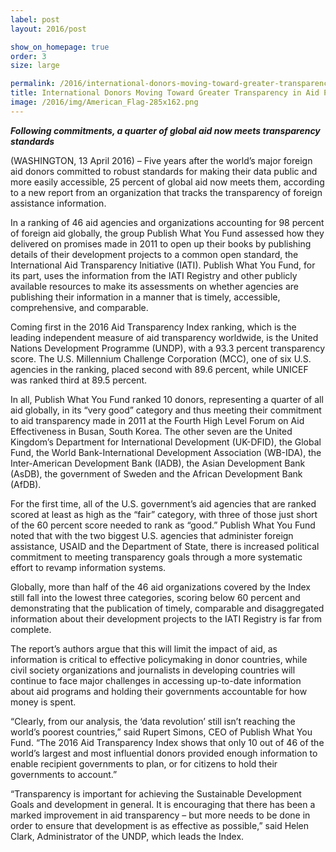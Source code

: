 ```yaml
---
label: post
layout: 2016/post

show_on_homepage: true
order: 3
size: large

permalink: /2016/international-donors-moving-toward-greater-transparency-in-aid-programs-but-slowly/
title: International Donors Moving Toward Greater Transparency in Aid Programs, But Slowly
image: /2016/img/American_Flag-285x162.png
---
```


_**Following commitments, a quarter of global aid now meets transparency standards**_

(WASHINGTON, 13 April 2016) – Five years after the world’s major foreign aid donors committed to robust standards for making their data public and more easily accessible, 25 percent of global aid now meets them, according to a new report from an organization that tracks the transparency of foreign assistance information.

In a ranking of 46 aid agencies and organizations accounting for 98 percent of foreign aid globally, the group Publish What You Fund assessed how they delivered on promises made in 2011 to open up their books by publishing details of their development projects to a common open standard, the International Aid Transparency Initiative (IATI). Publish What You Fund, for its part, uses the information from the IATI Registry and other publicly available resources to make its assessments on whether agencies are publishing their information in a manner that is timely, accessible, comprehensive, and comparable.

Coming first in the 2016 Aid Transparency Index ranking, which is the leading independent measure of aid transparency worldwide, is the United Nations Development Programme (UNDP), with a 93.3 percent transparency score. The U.S. Millennium Challenge Corporation (MCC), one of six U.S. agencies in the ranking, placed second with 89.6 percent, while UNICEF was ranked third at 89.5 percent.

In all, Publish What You Fund ranked 10 donors, representing a quarter of all aid globally, in its “very good” category and thus meeting their commitment to aid transparency made in 2011 at the Fourth High Level Forum on Aid Effectiveness in Busan, South Korea. The other seven are the United Kingdom’s Department for International Development (UK-DFID), the Global Fund, the World Bank-International Development Association (WB-IDA), the Inter-American Development Bank (IADB), the Asian Development Bank (AsDB), the government of Sweden and the African Development Bank (AfDB).

For the first time, all of the U.S. government’s aid agencies that are ranked scored at least as high as the “fair” category, with three of those just short of the 60 percent score needed to rank as “good.” Publish What You Fund noted that with the two biggest U.S. agencies that administer foreign assistance, USAID and the Department of State, there is increased political commitment to meeting transparency goals through a more systematic effort to revamp information systems.

Globally, more than half of the 46 aid organizations covered by the Index still fall into the lowest three categories, scoring below 60 percent and demonstrating that the publication of timely, comparable and disaggregated information about their development projects to the IATI Registry is far from complete.

The report’s authors argue that this will limit the impact of aid, as information is critical to effective policymaking in donor countries, while civil society organizations and journalists in developing countries will continue to face major challenges in accessing up-to-date information about aid programs and holding their governments accountable for how money is spent.

“Clearly, from our analysis, the ‘data revolution’ still isn’t reaching the world’s poorest countries,” said Rupert Simons, CEO of Publish What You Fund. “The 2016 Aid Transparency Index shows that only 10 out of 46 of the world’s largest and most influential donors provided enough information to enable recipient governments to plan, or for citizens to hold their governments to account.”

“Transparency is important for achieving the Sustainable Development Goals and development in general. It is encouraging that there has been a marked improvement in aid transparency – but more needs to be done in order to ensure that development is as effective as possible,” said Helen Clark, Administrator of the UNDP, which leads the Index.
